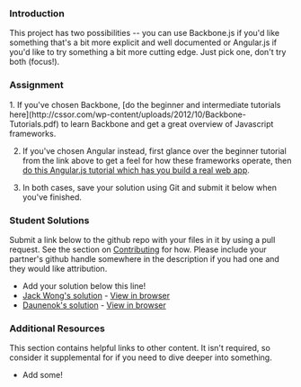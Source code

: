 ### Introduction
This project has two possibilities -- you can use Backbone.js if you'd like something that's a bit more explicit and well documented or Angular.js if you'd like to try something a bit more cutting edge.  Just pick one, don't try both (focus!).

### Assignment

<div class="lesson-content__panel" markdown="1">
1. If you've chosen Backbone, [do the beginner and intermediate tutorials here](http://cssor.com/wp-content/uploads/2012/10/Backbone-Tutorials.pdf) to learn Backbone and get a great overview of Javascript frameworks.

2. If you've chosen Angular instead, first glance over the beginner tutorial from the link above to get a feel for how these frameworks operate, then [do this Angular.js tutorial which has you build a real web app](http://docs.angularjs.org/tutorial).

3. In both cases, save your solution using Git and submit it below when you've finished.
</div>

### Student Solutions
Submit a link below to the github repo with your files in it by using a pull request.  See the section on [Contributing](http://github.com/TheOdinProject/curriculum/blob/master/contributing.md) for how.  Please include your partner's github handle somewhere in the description if you had one and they would like attribution.

* Add your solution below this line!
* [Jack Wong's solution](https://github.com/iamjackslayer/backbone-twitter-scroll) - [View in browser](https://nameless-spire-43337.herokuapp.com/)
* [Daunenok's solution](https://github.com/daunenok/phones-app) - [View in browser](https://daunenok.github.io/phones-app/)


### Additional Resources
This section contains helpful links to other content. It isn't required, so consider it supplemental for if you need to dive deeper into something.

* Add some!
